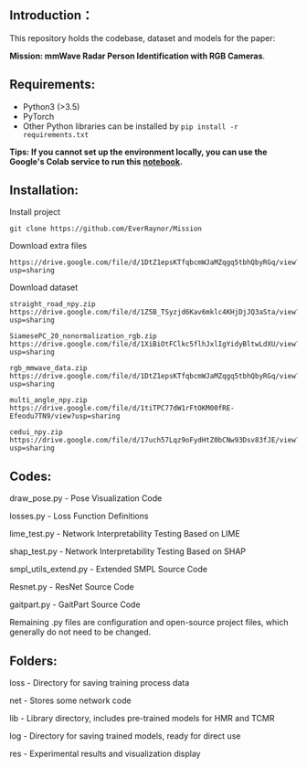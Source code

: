 ## Introduction：

This repository holds the codebase, dataset and models for the paper:

**Mission: mmWave Radar Person Identification with RGB Cameras**.



## Requirements:

- Python3 (>3.5)
- PyTorch
- Other Python libraries can be installed by `pip install -r requirements.txt`

****Tips:** If you cannot set up the environment locally, you can use the Google's Colab service to run
this [notebook](https://colab.research.google.com/drive/10o0eAFYQMIcq1H70OBD9Z6RtRqX_5cY2?usp=sharing).**



## Installation:

Install project
``` shell
git clone https://github.com/EverRaynor/Mission
```

Download extra files
``` download files
https://drive.google.com/file/d/1DtZ1epsKTfqbcmWJaMZqgq5tbhQbyRGq/view?usp=sharing
```

Download dataset
```
straight_road_npy.zip
https://drive.google.com/file/d/1Z5B_TSyzjd6Kav6mklc4KHjDjJQ3aSta/view?usp=sharing

SiamesePC_20_nonormalization_rgb.zip
https://drive.google.com/file/d/1XiBiOtFClkc5flhJxlIgYidyBltwLdXU/view?usp=sharing

rgb_mmwave_data.zip
https://drive.google.com/file/d/1DtZ1epsKTfqbcmWJaMZqgq5tbhQbyRGq/view?usp=sharing

multi_angle_npy.zip
https://drive.google.com/file/d/1tiTPC77dW1rFtOKM00fRE-Efeodu7TN9/view?usp=sharing

cedui_npy.zip
https://drive.google.com/file/d/17uch57Lqz9oFydHtZ0bCNw93Dsv83fJE/view?usp=sharing
``` 

## Codes:

draw_pose.py - Pose Visualization Code

losses.py - Loss Function Definitions

lime_test.py - Network Interpretability Testing Based on LIME

shap_test.py - Network Interpretability Testing Based on SHAP

smpl_utils_extend.py - Extended SMPL Source Code

Resnet.py - ResNet Source Code

gaitpart.py - GaitPart Source Code

Remaining .py files are configuration and open-source project files, which generally do not need to be changed.

## Folders:

loss - Directory for saving training process data

net - Stores some network code

lib - Library directory, includes pre-trained models for HMR and TCMR

log - Directory for saving trained models, ready for direct use

res - Experimental results and visualization display
